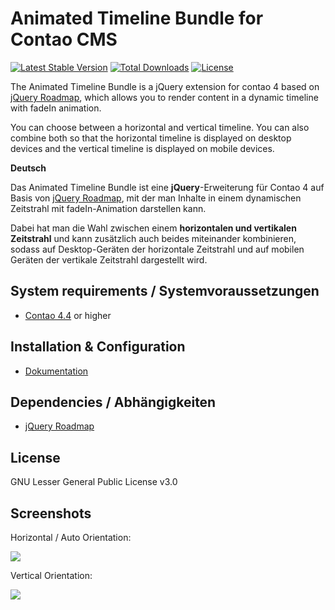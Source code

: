 Animated Timeline Bundle for Contao CMS
============================================================

[![Latest Stable Version](https://poser.pugx.org/pdir/animated-timeline-bundle/v/stable)](https://packagist.org/packages/pdir/animated-timeline-bundle)
[![Total Downloads](https://poser.pugx.org/pdir/animated-timeline-bundle/downloads)](https://packagist.org/packages/pdir/animated-timeline-bundle)
[![License](https://poser.pugx.org/pdir/animated-timeline-bundle/license)](https://packagist.org/packages/pdir/animated-timeline-bundle)


The Animated Timeline Bundle is a jQuery extension for contao 4 based on [jQuery Roadmap](https://github.com/stefanomarra/jquery-roadmap), which allows you to render content in a dynamic timeline with fadeIn animation.

You can choose between a horizontal and vertical timeline. You can also combine both so that the horizontal timeline is displayed on desktop devices and the vertical timeline is displayed on mobile devices.

**Deutsch**

Das Animated Timeline Bundle ist eine **jQuery**-Erweiterung für Contao 4 auf Basis von [jQuery Roadmap](https://github.com/stefanomarra/jquery-roadmap), mit der man Inhalte in einem dynamischen Zeitstrahl mit fadeIn-Animation darstellen kann. 

Dabei hat man die Wahl zwischen einem **horizontalen und vertikalen Zeitstrahl** und kann zusätzlich auch beides miteinander kombinieren, sodass auf Desktop-Geräten der horizontale Zeitstrahl und auf mobilen Geräten der vertikale Zeitstrahl dargestellt wird.

System requirements / Systemvoraussetzungen
-------------------

* [Contao 4.4](https://github.com/contao/contao-bundle) or higher

Installation & Configuration
----------------------------
* [Dokumentation](https://docs.pdir.de/#/animated-timeline/index)


Dependencies / Abhängigkeiten
------------

* [jQuery Roadmap](https://github.com/stefanomarra/jquery-roadmap)

License
-------
GNU Lesser General Public License v3.0

Screenshots
-------

Horizontal / Auto Orientation:

![](https://docs.pdir.de/_images/animated-timeline/timeline_horizontal.png)

Vertical Orientation:

![](https://docs.pdir.de/_images/animated-timeline/timeline_vertical.png)

